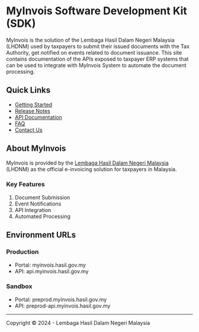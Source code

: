 # MyInvois Software Development Kit (SDK)

MyInvois is the solution of the Lembaga Hasil Dalam Negeri Malaysia (LHDNM) used by taxpayers to submit their issued documents with the Tax Authority, get notified on events related to document issuance. This site contains documentation of the APIs exposed to taxpayer ERP systems that can be used to integrate with MyInvois System to automate the document processing.

## Quick Links

- [Getting Started](/start/)
- [Release Notes](/release-notes/)
- [API Documentation](/api/)
- [FAQ](/faq/)
- [Contact Us](/contacts/)

## About MyInvois

MyInvois is provided by the [Lembaga Hasil Dalam Negeri Malaysia](https://www.hasil.gov.my/en/) (LHDNM) as the official e-invoicing solution for taxpayers in Malaysia.

### Key Features

1. Document Submission
2. Event Notifications
3. API Integration
4. Automated Processing

## Environment URLs

### Production
- Portal: myinvois.hasil.gov.my
- API: api.myinvois.hasil.gov.my

### Sandbox
- Portal: preprod.myinvois.hasil.gov.my
- API: preprod-api.myinvois.hasil.gov.my

---

Copyright © 2024 - Lembaga Hasil Dalam Negeri Malaysia 